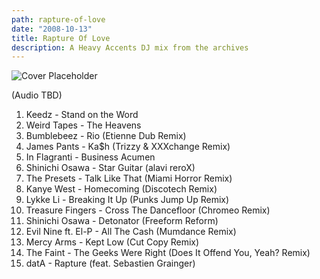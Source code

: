 ```yaml
---
path: rapture-of-love
date: "2008-10-13"
title: Rapture Of Love
description: A Heavy Accents DJ mix from the archives
---
```


<!-- ![Cover](/../assets/great2.jpg "Cover") -->

![Cover Placeholder](https://generative-placeholders.glitch.me/image?width=450&height=450&style=cellular-automata&cells=10" "Cover Placeholder")

(Audio TBD)

1. Keedz - Stand on the Word
2. Weird Tapes - The Heavens
3. Bumblebeez - Rio (Etienne Dub Remix)
4. James Pants - Ka$h (Trizzy & XXXchange Remix)
5. In Flagranti - Business Acumen
6. Shinichi Osawa - Star Guitar (alavi reroX)
7. The Presets - Talk Like That (Miami Horror Remix)
8. Kanye West - Homecoming (Discotech Remix)
9. Lykke Li - Breaking It Up (Punks Jump Up Remix)
10. Treasure Fingers - Cross The Dancefloor (Chromeo Remix)
11. Shinichi Osawa - Detonator (Freeform Reform)
12. Evil Nine ft. El-P - All The Cash (Mumdance Remix)
13. Mercy Arms - Kept Low (Cut Copy Remix)
14. The Faint - The Geeks Were Right (Does It Offend You, Yeah? Remix)
15. datA - Rapture (feat. Sebastien Grainger)

